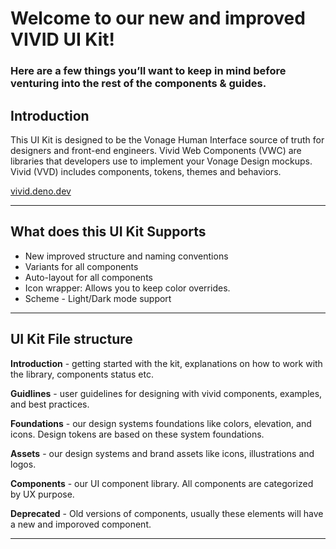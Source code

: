 
# Welcome to our new and improved VIVID UI Kit!

### Here are a few things you’ll want to keep in mind before venturing into the rest of the components & guides.

## Introduction

This UI Kit is designed to be the Vonage Human Interface source of truth for designers and front-end engineers. Vivid Web Components (VWC) are libraries that developers use to implement your Vonage Design mockups. Vivid (VVD) includes components, tokens, themes and behaviors.

[vivid.deno.dev](https://vivid.deno.dev/)

<hr>

## What does this UI Kit Supports

- New improved structure and naming conventions
- Variants for all components
- Auto-layout for all components
- Icon wrapper: Allows you to keep color overrides.
- Scheme - Light/Dark mode support

<hr>

## UI Kit File structure

<p><vwc-icon type='rocket-line'></vwc-icon> <b>Introduction</b> - getting started with the kit, explanations on how to work with the library, components status etc.</p>
<p><vwc-icon type='edit-line'></vwc-icon> <b>Guidlines</b> - user guidelines for designing with vivid components, examples, and best practices.</p>
<p><vwc-icon type='checkbox-unchecked-line'></vwc-icon> <b>Foundations</b> - our design systems foundations like colors, elevation, and icons. Design tokens are based on these system foundations.</p>
<p><vwc-icon type='radio-unchecked-line'></vwc-icon> <b>Assets</b> - our design systems and brand assets like icons, illustrations and logos.</p>
<p><vwc-icon type='app-store-line'></vwc-icon> <b>Components</b> - our UI component library. All components are categorized by UX purpose.</p>
<p><vwc-icon type='block-line'></vwc-icon> <b>Deprecated</b> - Old versions of components, usually these elements will have a new and imporoved component.</p>

<hr>